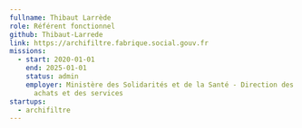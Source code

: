 ```yaml
---
fullname: Thibaut Larrède
role: Référent fonctionnel
github: Thibaut-Larrede
link: https://archifiltre.fabrique.social.gouv.fr
missions:
  - start: 2020-01-01
    end: 2025-01-01
    status: admin
    employer: Ministère des Solidarités et de la Santé - Direction des finances, des
      achats et des services
startups:
  - archifiltre
---
```

